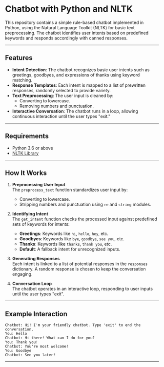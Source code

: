 # Chatbot with Python and NLTK

This repository contains a simple rule-based chatbot implemented in Python, using the Natural Language Toolkit (NLTK) for basic text preprocessing. The chatbot identifies user intents based on predefined keywords and responds accordingly with canned responses.

---

## Features

- **Intent Detection**: The chatbot recognizes basic user intents such as greetings, goodbyes, and expressions of thanks using keyword matching.
- **Response Templates**: Each intent is mapped to a list of prewritten responses, randomly selected to provide variety.
- **Text Preprocessing**: The user input is cleaned by:
  - Converting to lowercase.
  - Removing numbers and punctuation.
- **Interactive Conversation**: The chatbot runs in a loop, allowing continuous interaction until the user types "exit."

---

## Requirements

- Python 3.6 or above
- [NLTK Library](https://www.nltk.org/)

---

## How It Works

1. **Preprocessing User Input**  
   The `preprocess_text` function standardizes user input by:
   - Converting to lowercase.
   - Stripping numbers and punctuation using `re` and `string` modules.

2. **Identifying Intent**  
   The `get_intent` function checks the processed input against predefined sets of keywords for intents:
   - **Greetings**: Keywords like `hi`, `hello`, `hey`, etc.
   - **Goodbyes**: Keywords like `bye`, `goodbye`, `see you`, etc.
   - **Thanks**: Keywords like `thanks`, `thank you`, etc.
   - **Default**: A fallback intent for unrecognized inputs.

3. **Generating Responses**  
   Each intent is linked to a list of potential responses in the `responses` dictionary. A random response is chosen to keep the conversation engaging.

4. **Conversation Loop**  
   The chatbot operates in an interactive loop, responding to user inputs until the user types "exit".

---

## Example Interaction

```
Chatbot: Hi! I'm your friendly chatbot. Type 'exit' to end the conversation.
You: Hello
Chatbot: Hi there! What can I do for you?
You: Thank you!
Chatbot: You're most welcome!
You: Goodbye
Chatbot: See you later!
```

---

